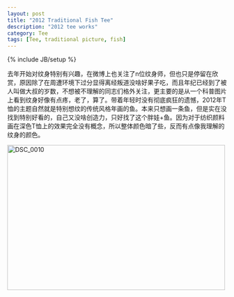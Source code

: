 ```yaml
---
layout: post
title: "2012 Traditional Fish Tee"
description: "2012 tee works"
category: Tee
tags: [Tee, traditional picture, fish]
---
```

{% include JB/setup %}

去年开始对纹身特别有兴趣，在微博上也关注了n位纹身师，但也只是停留在欣赏，原因除了在周遭环境下过分显得离经叛道没啥好果子吃，而且年纪已经到了被人叫做大叔的岁数，不想被不理解的同志们格外关注，更主要的是从一个科普图片上看到纹身好像有点疼，老了，算了。带着年轻时没有彻底疯狂的遗憾，2012年T恤的主题自然就是特别想纹的传统风格年画的鱼。本来只想画一条鱼，但是实在没找到特别好看的，自己又没啥创造力，只好找了这个胖娃+鱼。因为对于纺织颜料画在深色T恤上的效果完全没有概念，所以整体颜色暗了些，反而有点像我理解的纹身的颜色。

<a href="http://www.flickr.com/photos/95186598@N08/8668915204/" title="Flickr 上 imyanbo 的 DSC_0010"><img src="http://farm9.staticflickr.com/8381/8668915204_56f4bcd9c0.jpg" width="500" height="333" alt="DSC_0010"></a>







